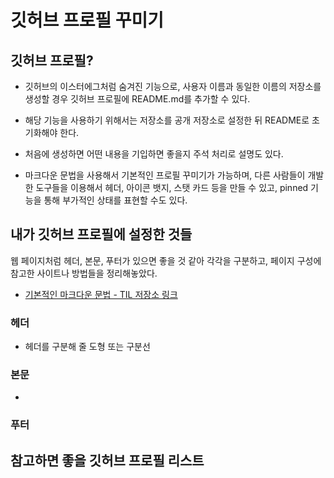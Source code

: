 # 깃허브 프로필 꾸미기

## 깃허브 프로필?

* 깃허브의 이스터에그처럼 숨겨진 기능으로, 사용자 이름과 동일한 이름의 저장소를 생성할 경우 깃허브 프로필에 README.md를 추가할 수 있다.

* 해당 기능을 사용하기 위해서는 저장소를 공개 저장소로 설정한 뒤 README로 초기화해야 한다.

* 처음에 생성하면 어떤 내용을 기입하면 좋을지 주석 처리로 설명도 있다.

* 마크다운 문법을 사용해서 기본적인 프로필 꾸미기가 가능하며, 다른 사람들이 개발한 도구들을 이용해서 헤더, 아이콘 뱃지, 스탯 카드 등을 만들 수 있고, pinned 기능을 통해 부가적인 상태를 표현할 수도 있다.

## 내가 깃허브 프로필에 설정한 것들

웹 페이지처럼 헤더, 본문, 푸터가 있으면 좋을 것 같아 각각을 구분하고, 페이지 구성에 참고한 사이트나 방법들을 정리해놓았다.

* [기본적인 마크다운 문법 - TIL 저장소 링크]()

### 헤더

* 헤더를 구분해 줄 도형 또는 구분선

### 본문

* 

### 푸터

## 참고하면 좋을 깃허브 프로필 리스트